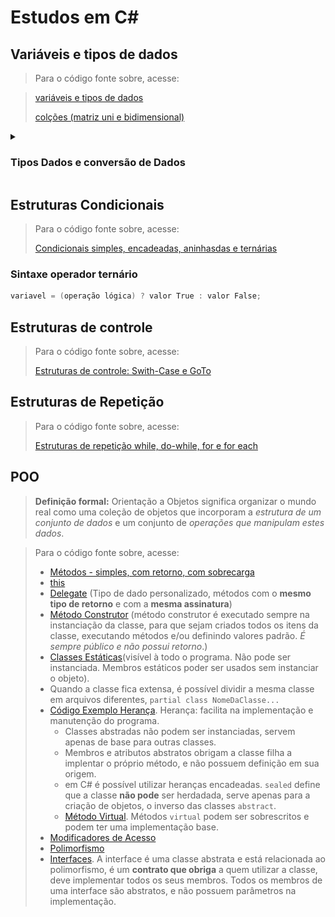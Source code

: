 # Estudos em C#



## Variáveis e tipos de dados

>Para o código fonte sobre, acesse:

> [variáveis e tipos de dados](Variaveis/Variaveis/Program.cs)
> 
> [colções (matriz uni e  bidimensional)](Colecao/Colecao/Program.cs)

<details>
    <summary>
        <h3>Tipos Dados e conversão de Dados</h3>
    </summary>

### Tipos de dados

![Alt text](img/Tipos_de_dados.png)

### Conversão Implícita

![Alt text](img/Converso_implicita-01.png)

### Conversão Explícita

> por haver perca de dados na conversão, o C# permite a conversão somente caso o programador utilize um cast para a conversão.

![Alt text](img/Converso_implicita-02.png)

</details>

## Estruturas Condicionais

> Para o código fonte sobre, acesse:
>
> [Condicionais simples, encadeadas, aninhasdas e ternárias](Condicao/Condicao/Program.cs)


### Sintaxe operador ternário


```c#
variavel = (operação lógica) ? valor True : valor False;
```

## Estruturas de controle

> Para o código fonte sobre, acesse:
>
> [Estruturas de controle: Swith-Case e GoTo](Controle/Controle/Program.cs)


## Estruturas de Repetição

> Para o código fonte sobre, acesse:
>
> [Estruturas de repetição while, do-while, for e for each](Ciclos/Ciclos/Program.cs)

## POO

> **Definição formal:** Orientação a Objetos significa organizar o mundo real como uma coleção de objetos que incorporam a *estrutura de um conjunto de dados* e um conjunto de *operações que manipulam estes dados*.
>

> Para o código fonte sobre, acesse:
>
> - [Métodos - simples, com retorno, com sobrecarga](POO/MetodosDasClasses/Metodos.cs) 
> - [this](POO/TermoThis/Acessar.cs)
> - [Delegate](POO/TipoDelegate/Matematica.cs) (Tipo de dado personalizado, métodos com o **mesmo tipo de retorno** e com a **mesma assinatura**)
> - [Método Construtor](POO/MetodoConstrutor/Pessoa.cs) (método construtor é executado sempre na instanciação da classe, para que sejam criados todos os itens da classe, executando métodos e/ou definindo valores padrão. *É sempre público e não possui retorno*.)
> - [Classes Estáticas](POO/Estaticas/Matematica.cs)(visível à todo o programa. Não pode ser instanciada. Membros estáticos poder ser usados sem instanciar o objeto).
> - Quando a classe fica extensa, é possível dividir a mesma classe em arquivos diferentes, `partial class NomeDaClasse...`
> - [Código Exemplo Herança](POO/Heranca). Herança: facilita na implementação e manutenção do programa.
>   - Classes abstradas não podem ser instanciadas, servem apenas de base para outras classes.
>   - Membros e atributos abstratos obrigam a classe filha a implentar o próprio método, e não possuem definição em sua origem.
>   - em C# é possível utilizar heranças encadeadas. `sealed` define que a classe **não pode** ser herdadada, serve apenas para a criação de objetos, o inverso das classes `abstract`.
>   - [Método Virtual](POO/Heranca/Classes.cs). Métodos `virtual` podem ser sobrescritos e podem ter uma implementação base.
> - [Modificadores de Acesso](POO/Modificadores/Classes.cs)
> - [Polimorfismo](POO/Polimorfismo/Classes.cs)
> - [Interfaces](POO/Polimorfismo/Conta.cs). A interface é uma classe abstrata e está relacionada ao polimorfismo,  é um **contrato que obriga** a quem utilizar a classe, deve implementar todos os seus membros. Todos os membros de uma interface são abstratos, e não possuem parâmetros na implementação. 